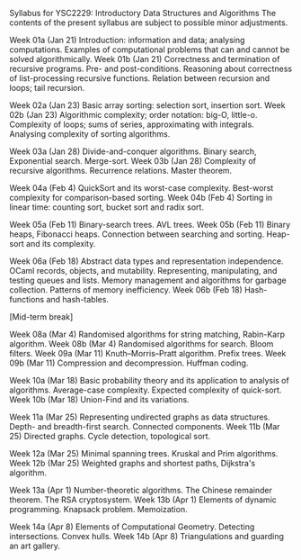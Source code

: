 Syllabus for YSC2229: Introductory Data Structures and Algorithms
The contents of the present syllabus are subject to possible minor adjustments.

Week 01a (Jan 21)
Introduction: information and data; analysing computations. Examples of computational problems that can and cannot be solved algorithmically.
Week 01b (Jan 21)
Correctness and termination of recursive programs. Pre- and post-conditions. Reasoning about correctness of list-processing recursive functions. Relation between recursion and loops; tail recursion.

Week 02a (Jan 23)
Basic array sorting: selection sort, insertion sort.
Week 02b (Jan 23)
Algorithmic complexity; order notation: big-O, little-o. Complexity of loops; sums of series, approximating with integrals. Analysing complexity of sorting algorithms.

Week 03a (Jan 28)
Divide-and-conquer algorithms. Binary search, Exponential search. Merge-sort.
Week 03b (Jan 28)
Complexity of recursive algorithms. Recurrence relations. Master theorem.

Week 04a (Feb 4)
QuickSort and its worst-case complexity. Best-worst complexity for comparison-based sorting.
Week 04b (Feb 4)
Sorting in linear time: counting sort, bucket sort and radix sort.

Week 05a (Feb 11)
Binary-search trees. AVL trees. 
Week 05b (Feb 11)
Binary heaps, Fibonacci heaps. Connection between searching and sorting. Heap-sort and its complexity.

Week 06a (Feb 18)
Abstract data types and representation independence. OCaml records, objects, and mutability. Representing, manipulating, and testing queues and lists. Memory management and algorithms for garbage collection. Patterns of memory inefficiency.
Week 06b (Feb 18)
Hash-functions and hash-tables.

[Mid-term break]

Week 08a (Mar 4)
Randomised algorithms for string matching, Rabin-Karp algorithm.
Week 08b (Mar 4)
Randomised algorithms for search. Bloom filters. 
Week 09a (Mar 11)
Knuth–Morris–Pratt algorithm. Prefix trees.
Week 09b (Mar 11)
Compression and decompression. Huffman coding.

Week 10a (Mar 18)
Basic probability theory and its application to analysis of algorithms. Average-case complexity. Expected complexity of quick-sort. 
Week 10b (Mar 18)
Union-Find and its variations.

Week 11a (Mar 25)
Representing undirected graphs as data structures. Depth- and breadth-first search. Connected components.
Week 11b (Mar 25)
Directed graphs. Cycle detection, topological sort.

Week 12a (Mar 25)
Minimal spanning trees. Kruskal and Prim algorithms.
Week 12b (Mar 25)
Weighted graphs and shortest paths, Dijkstra's algorithm.

Week 13a (Apr 1)
Number-theoretic algorithms. The Chinese remainder theorem. The RSA cryptosystem.
Week 13b (Apr 1)
Elements of dynamic programming. Knapsack problem. Memoization.

Week 14a (Apr 8)
Elements of Computational Geometry. Detecting intersections. Convex hulls.
Week 14b (Apr 8)
Triangulations and guarding an art gallery.
